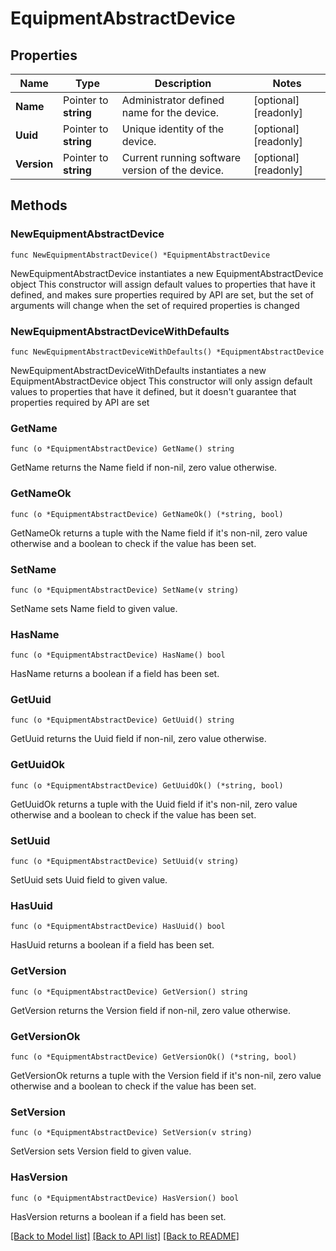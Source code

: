 # EquipmentAbstractDevice

## Properties

Name | Type | Description | Notes
------------ | ------------- | ------------- | -------------
**Name** | Pointer to **string** | Administrator defined name for the device. | [optional] [readonly] 
**Uuid** | Pointer to **string** | Unique identity of the device. | [optional] [readonly] 
**Version** | Pointer to **string** | Current running software version of the device. | [optional] [readonly] 

## Methods

### NewEquipmentAbstractDevice

`func NewEquipmentAbstractDevice() *EquipmentAbstractDevice`

NewEquipmentAbstractDevice instantiates a new EquipmentAbstractDevice object
This constructor will assign default values to properties that have it defined,
and makes sure properties required by API are set, but the set of arguments
will change when the set of required properties is changed

### NewEquipmentAbstractDeviceWithDefaults

`func NewEquipmentAbstractDeviceWithDefaults() *EquipmentAbstractDevice`

NewEquipmentAbstractDeviceWithDefaults instantiates a new EquipmentAbstractDevice object
This constructor will only assign default values to properties that have it defined,
but it doesn't guarantee that properties required by API are set

### GetName

`func (o *EquipmentAbstractDevice) GetName() string`

GetName returns the Name field if non-nil, zero value otherwise.

### GetNameOk

`func (o *EquipmentAbstractDevice) GetNameOk() (*string, bool)`

GetNameOk returns a tuple with the Name field if it's non-nil, zero value otherwise
and a boolean to check if the value has been set.

### SetName

`func (o *EquipmentAbstractDevice) SetName(v string)`

SetName sets Name field to given value.

### HasName

`func (o *EquipmentAbstractDevice) HasName() bool`

HasName returns a boolean if a field has been set.

### GetUuid

`func (o *EquipmentAbstractDevice) GetUuid() string`

GetUuid returns the Uuid field if non-nil, zero value otherwise.

### GetUuidOk

`func (o *EquipmentAbstractDevice) GetUuidOk() (*string, bool)`

GetUuidOk returns a tuple with the Uuid field if it's non-nil, zero value otherwise
and a boolean to check if the value has been set.

### SetUuid

`func (o *EquipmentAbstractDevice) SetUuid(v string)`

SetUuid sets Uuid field to given value.

### HasUuid

`func (o *EquipmentAbstractDevice) HasUuid() bool`

HasUuid returns a boolean if a field has been set.

### GetVersion

`func (o *EquipmentAbstractDevice) GetVersion() string`

GetVersion returns the Version field if non-nil, zero value otherwise.

### GetVersionOk

`func (o *EquipmentAbstractDevice) GetVersionOk() (*string, bool)`

GetVersionOk returns a tuple with the Version field if it's non-nil, zero value otherwise
and a boolean to check if the value has been set.

### SetVersion

`func (o *EquipmentAbstractDevice) SetVersion(v string)`

SetVersion sets Version field to given value.

### HasVersion

`func (o *EquipmentAbstractDevice) HasVersion() bool`

HasVersion returns a boolean if a field has been set.


[[Back to Model list]](../README.md#documentation-for-models) [[Back to API list]](../README.md#documentation-for-api-endpoints) [[Back to README]](../README.md)


